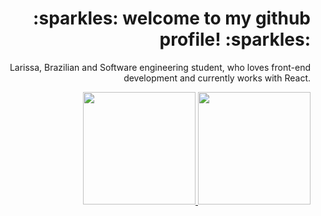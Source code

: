 

 <h1 align="right"> :sparkles: welcome to my github profile! :sparkles:	 </h1>
<div align="right">
 <p> Larissa, Brazilian and Software engineering student, who loves front-end development and currently works with React.</p>
</div>
<div align="right" display="flex">
  <a href="https://github.com/larissabenedet">
  <img height="180em" src="https://github-readme-stats.vercel.app/api?username=larissabenedet&show_icons=true&theme=omni&include_all_commits=true&count_private=true&hide=contribs,issues"/>
  <img height="180em" src="https://github-readme-stats.vercel.app/api/top-langs/?username=larissabenedet&layout=compact&langs_count=6&theme=omni"/>
</div>
